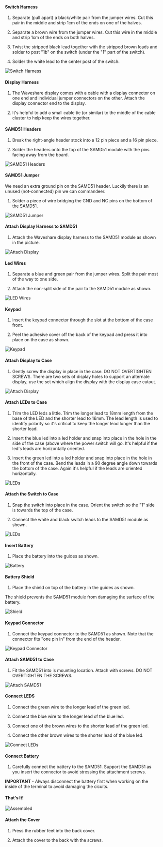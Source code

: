
#### Switch Harness

1. Separate (pull apart) a black/white pair from the jumper wires.
   Cut this pair in the middle and strip 1cm of the ends on one of the
   halves.

2. Separate a brown wire from the jumper wires. Cut this wire in the
   middle and strip 1cm of the ends on both halves.
   
3. Twist the stripped black lead together with the stripped brown
   leads and solder to post "1b" on the switch (under the "1" part of
   the switch).

4. Solder the white lead to the center post of the switch.

![Switch Harness](images/switch-harness.jpg)


#### Display Harness

1. The Waveshare display comes with a cable with a display connector
   on one end and individual jumper connectors on the other.  Attach
   the display connector end to the display.
   
2. It's helpful to add a small cable tie (or similar) to the middle of
   the cable cluster to help keep the wires together.
   

#### SAMD51 Headers

1. Break the right-angle header stock into a 12 pin piece and a 16 pin
   piece.
   
2. Solder the headers onto the top of the SAMD51 module with the pins
   facing away from the board.
   
![SAMD51 Headers](images/samd51-headers.jpg)


#### SAMD51 Jumper

We need an extra ground pin on the SAMD51 header.  Luckily there is
an unused (not-connected) pin we can commandeer.

1. Solder a piece of wire bridging the GND and NC pins on the bottom
   of the SAMD51.

![SAMD51 Jumper](images/samd51-jumper.jpg)


#### Attach Display Harness to SAMD51

1. Attach the Waveshare display harness to the SAMD51 module as shown
   in the picture.

![Attach Display](images/attach-display-harness.jpg)


#### Led Wires

1. Separate a blue and green pair from the jumper wires.  Split the
   pair most of the way to one side.
   
2.  Attach the non-split side of the pair to the SAMD51 module as
    shown.

![LED Wires](images/led-wires.jpg)
    
    
#### Keypad

1. Insert the keypad connector through the slot at the bottom of the
   case front.
   
2. Peel the adhesive cover off the back of the keypad and press it
   into place on the case as shown.
   
![Keypad](images/keypad.jpg)


#### Attach Display to Case

1. Gently screw the display in place in the case.  DO NOT OVERTIGHTEN
   SCREWS. There are two sets of display holes to support an alternate
   display, use the set which align the display with the display case
   cutout.
   
![Attach Display](images/attach-display.jpg)
   

#### Attach LEDs to Case

1. Trim the LED leds a little. Trim the longer lead to 18mm length
   from the base of the LED and the shorter lead to 16mm.  The lead
   length is used to identify polarity so it's critical to keep the
   longer lead longer than the shorter lead.

2. Insert the blue led into a led holder and snap into place in the
   hole in the side of the case (above where the power switch will go.
   It's helpful if the led's leads are horizontally oriented.
   
3. Insert the green led into a led holder and snap into place in the
   hole in the front of the case.  Bend the leads in a 90 degree angle
   down towards the bottom of the case. Again it's helpful if the
   leads are oriented horizontally.
   
![LEDs](images/leds.jpg)


#### Attach the Switch to Case

1. Snap the switch into place in the case.  Orient the switch so the
   "1" side is towards the top of the case.
   
2. Connect the white and black switch leads to the SAMD51 module as
   shown.
   
![LEDs](images/switch-attach.jpg)


#### Insert Battery

1. Place the battery into the guides as shown.

![Battery](images/battery.jpg)


#### Battery Shield

1. Place the shield on top of the battery in the guides as shown.

The shield prevents the SAMD51 module from damaging the surface of the
battery.

![Shield](images/samd51-shield.jpg)


#### Keypad Connector

1. Connect the keypad connector to the SAMD51 as shown. Note that the
   connector fits "one pin in" from the end of the header.

![Keypad Connector](images/keypad-connector.jpg)


#### Attach SAMD51 to Case

1. Fit the SAMD51 into is mounting location.  Attach with screws.  DO
   NOT OVERTIGHTEN THE SCREWS.

![Attach SAMD51](images/attach-samd51.jpg)


#### Connect LEDS

1. Connect the green wire to the longer lead of the green led.

2. Connect the blue wire to the longer lead of the blue led.

3. Connect one of the brown wires to the shorter lead of the green led.

4. Connect the other brown wires to the shorter lead of the blue led.

![Connect LEDs](images/connect-leds.jpg)


#### Connect Battery

1. Carefully connect the battery to the SAMD51.  Support the SAMD51 as
   you insert the connector to avoid stressing the attachment screws.
   
**IMPORTANT** - Always disconnect the battery first when working on
the inside of the terminal to avoid damaging the cicuits.


#### That's It!

![Assembled](images/assembled.jpg)


#### Attach the Cover

1. Press the rubber feet into the back cover.

2. Attach the cover to the back with the screws.
